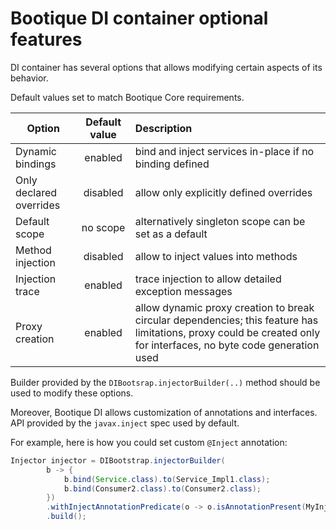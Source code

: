 # Bootique DI container optional features

DI container has several options that allows modifying 
certain aspects of its behavior.

Default values set to match Bootique Core requirements.

Option                            | Default value       |  Description    |
----------------------------------|:-------------------:|:----------|
Dynamic bindings                  | enabled             | bind and inject services in-place if no binding defined
Only declared overrides           | disabled            | allow only explicitly defined overrides
Default scope                     | no scope            | alternatively singleton scope can be set as a default
Method injection                  | disabled            | allow to inject values into methods
Injection trace                   | enabled             | trace injection to allow detailed exception messages
Proxy creation                    | enabled             | allow dynamic proxy creation to break circular dependencies; this feature has limitations, proxy could be created only for interfaces, no byte code generation used

Builder provided by the `DIBootsrap.injectorBuilder(..)` method should be used to modify these options.  

Moreover, Bootique DI allows customization of annotations and interfaces.
API provided by the `javax.inject` spec used by default.

For example, here is how you could set custom `@Inject` annotation:

```java
Injector injector = DIBootstrap.injectorBuilder(
        b -> {
            b.bind(Service.class).to(Service_Impl1.class);
            b.bind(Consumer2.class).to(Consumer2.class);
        })
        .withInjectAnnotationPredicate(o -> o.isAnnotationPresent(MyInject.class))
        .build();
```